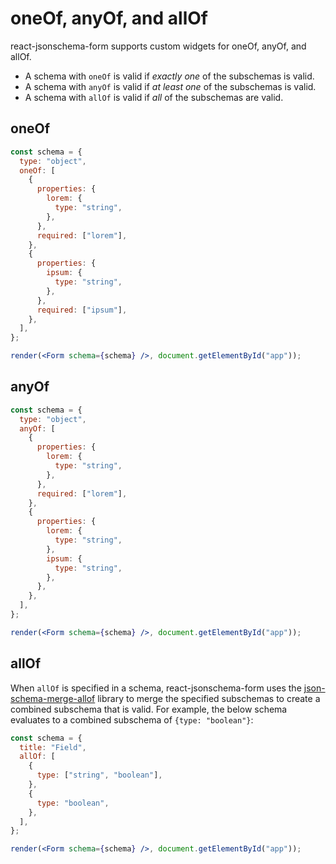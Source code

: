 # oneOf, anyOf, and allOf

react-jsonschema-form supports custom widgets for oneOf, anyOf, and allOf.

- A schema with `oneOf` is valid if _exactly one_ of the subschemas is valid.
- A schema with `anyOf` is valid if _at least one_ of the subschemas is valid.
- A schema with `allOf` is valid if _all_ of the subschemas are valid.

## oneOf

```jsx
const schema = {
  type: "object",
  oneOf: [
    {
      properties: {
        lorem: {
          type: "string",
        },
      },
      required: ["lorem"],
    },
    {
      properties: {
        ipsum: {
          type: "string",
        },
      },
      required: ["ipsum"],
    },
  ],
};

render(<Form schema={schema} />, document.getElementById("app"));
```

## anyOf

```jsx
const schema = {
  type: "object",
  anyOf: [
    {
      properties: {
        lorem: {
          type: "string",
        },
      },
      required: ["lorem"],
    },
    {
      properties: {
        lorem: {
          type: "string",
        },
        ipsum: {
          type: "string",
        },
      },
    },
  ],
};

render(<Form schema={schema} />, document.getElementById("app"));
```

## allOf

When `allOf` is specified in a schema, react-jsonschema-form uses the [json-schema-merge-allof](https://github.com/mokkabonna/json-schema-merge-allof) library to merge the specified subschemas to create a combined subschema that is valid. For example, the below schema evaluates to a combined subschema of `{type: "boolean"}`:

```jsx
const schema = {
  title: "Field",
  allOf: [
    {
      type: ["string", "boolean"],
    },
    {
      type: "boolean",
    },
  ],
};

render(<Form schema={schema} />, document.getElementById("app"));
```
